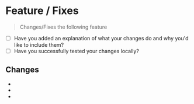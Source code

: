 # Feature / Fixes
> Changes/Fixes the following feature

* [ ] Have you added an explanation of what your changes do and why you'd like to include them?
* [ ] Have you successfully tested your changes locally?

##  Changes
  -
  -
  -
